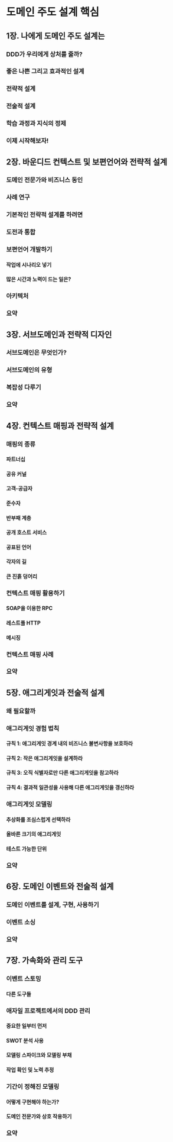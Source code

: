 # 도메인 주도 설계 핵심

## 1장. 나에게 도메인 주도 설계는

### DDD가 우리에게 상처를 줄까?

### 좋은 나쁜 그리고 효과적인 설계

### 전략적 설계

### 전술적 설계

### 학습 과정과 지식의 정제

### 이제 시작해보자!

## 2장. 바운디드 컨텍스트 및 보편언어와 전략적 설계

### 도메인 전문가와 비즈니스 동인

### 사례 연구

### 기본적인 전략적 설계를 하려면

### 도전과 통합

### 보편언어 개발하기

#### 작업에 시나리오 넣기

#### 많은 시간과 노력이 드는 일은?

### 아키텍처

### 요약

## 3장. 서브도메인과 전략적 디자인

### 서브도메인은 무엇인가?

### 서브도메인의 유형

### 복잡성 다루기

### 요약

## 4장. 컨텍스트 매핑과 전략적 설계

### 매핑의 종류

#### 파트너십

#### 공유 커널

#### 고객-공급자

#### 준수자

#### 반부패 계층

#### 공개 호스트 서비스

#### 공표된 언어

#### 각자의 길

#### 큰 진흙 덩어리

### 컨텍스트 매핑 활용하기

#### SOAP을 이용한 RPC

#### 레스트풀 HTTP

#### 메시징

### 컨텍스트 매핑 사례

### 요약


## 5장. 애그리게잇과 전술적 설계

### 왜 필요할까

### 애그리게잇 경험 법칙

#### 규칙 1: 애그리게잇 경계 내의 비즈니스 불변사항을 보호하라

#### 규칙 2: 작은 애그리게잇을 설계하라

#### 규칙 3: 오직 식별자로만 다른 애그리게잇을 참고하라

#### 규칙 4: 결과적 일관성을 사용해 다른 애그리게잇을 갱신하라

### 애그리게잇 모델링

#### 추상화를 조심스럽게 선택하라

#### 올바른 크기의 애그리게잇

#### 테스트 가능한 단위

### 요약

## 6장. 도메인 이벤트와 전술적 설계

### 도메인 이벤트를 설계, 구현, 사용하기

### 이벤트 소싱

### 요약

## 7장. 가속화와 관리 도구

### 이벤트 스토밍

#### 다른 도구들

### 애자일 프로젝트에서의 DDD 관리

#### 중요한 일부터 먼저

#### SWOT 분석 사용

#### 모델링 스파이크와 모델링 부채

#### 작업 확인 및 노력 추정

### 기간이 정해진 모델링

#### 어떻게 구현해야 하는가?

#### 도메인 전문가와 상호 작용하기

### 요약
